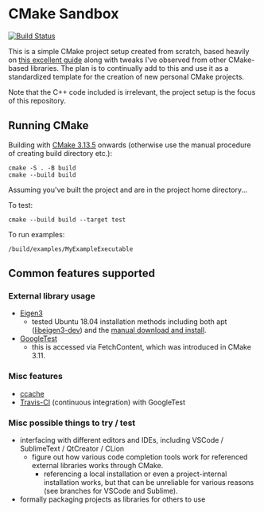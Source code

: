 # CMake Sandbox
[![Build Status](https://travis-ci.com/tedklin/cmake_sandbox.svg?branch=master)](https://travis-ci.com/tedklin/cmake_sandbox)

This is a simple CMake project setup created from scratch, based heavily on [this excellent guide](https://cliutils.gitlab.io/modern-cmake/) along with tweaks I've observed from other CMake-based libraries.
The plan is to continually add to this and use it as a standardized template for the creation of new personal CMake projects.

Note that the C++ code included is irrelevant, the project setup is the focus of this repository.

## Running CMake

Building with [CMake 3.13.5](https://cmake.org/cmake/help/v3.13/manual/cmake.1.html) onwards (otherwise use the manual procedure of creating build directory etc.):
~~~
cmake -S . -B build
cmake --build build
~~~

Assuming you've built the project and are in the project home directory...

To test:
~~~
cmake --build build --target test
~~~

To run examples:
~~~
/build/examples/MyExampleExecutable
~~~

## Common features supported

### External library usage
- [Eigen3](https://eigen.tuxfamily.org/dox/TopicCMakeGuide.html) 
  - tested Ubuntu 18.04 installation methods including both apt ([libeigen3-dev](https://packages.ubuntu.com/bionic/libeigen3-dev)) and the [manual download and install](http://eigen.tuxfamily.org/index.php?title=Main_Page).
- [GoogleTest](https://github.com/google/googletest)
  - this is accessed via FetchContent, which was introduced in CMake 3.11.

### Misc features
- [ccache](https://github.com/ccache/ccache)
- [Travis-CI](https://travis-ci.com/github/tedklin/cmake_sandbox) (continuous integration) with GoogleTest

### Misc possible things to try / test
- interfacing with different editors and IDEs, including VSCode / SublimeText / QtCreator / CLion
  - figure out how various code completion tools work for referenced external libraries works through CMake.
      - referencing a local installation or even a project-internal installation works, but that can be unreliable for various reasons (see branches for VSCode and Sublime).
- formally packaging projects as libraries for others to use
